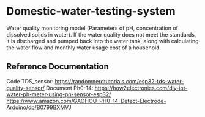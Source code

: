 # Domestic-water-testing-system
Water quality monitoring model (Parameters of pH, concentration of dissolved solids in water). If the water quality does not meet the standards, it is discharged and pumped back into the water tank, along with calculating the water flow and monthly water usage cost of a household.
## Reference Documentation
Code TDS_sensor: https://randomnerdtutorials.com/esp32-tds-water-quality-sensor/
Document Ph0-14: https://how2electronics.com/diy-iot-water-ph-meter-using-ph-sensor-esp32/
https://www.amazon.com/GAOHOU-PH0-14-Detect-Electrode-Arduino/dp/B0799BXMVJ